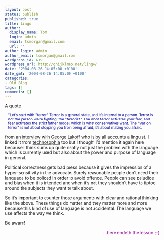 ```yaml
---
layout: post
status: publish
published: true
title: Lingo
author:
  display_name: Tom
  login: admin
  email: tsmorgan@gmail.com
  url: ''
author_login: admin
author_email: tsmorgan@gmail.com
wordpress_id: 619
wordpress_url: http://ghijklmno.net/lingo/
date: '2004-08-26 14:05:00 +0100'
date_gmt: '2004-08-26 14:05:00 +0100'
categories:
- Old Blog
tags: []
comments: []
---
```

<p>A quote</p>

<p style="margin:10px; font-size:smaller;color:#009">"Let&#8217;s start with "terror." Terror is a general state, and it&#8217;s internal to a person. Terror is not the person we&#8217;re fighting, the "terrorist." The word terror activates your fear, and fear activates the strict father model, which is what conservatives want. The "war on terror" is not about stopping you from being afraid, it&#8217;s about making you afraid.</p>

<p class="firstpar">from <a href="http://www.berkeley.edu/news/media/releases/2004/08/25_lakoff.shtml">an interview with George Lakoff</a> who is by all accounts a linguist. I linked it from <a href="/links/">technosophia</a> too but I thought I&#8217;d mention it again here because I think sums up quite neatly not just the problem with the language which is currently used but also about the power and purpose of language in general.</p>

<p>Political correctness gets bad press because it gives the impression of a hyper-sensitivity in the advocate. Surely reasonable people don&#8217;t need their language to be policed in order to avoid offence. People can see pejudice and bias when it is intended and when it&#8217;s not they shouldn&#8217;t have to tiptoe around the subjects they want to talk about.</p>

<p>So it&#8217;s important to counter those arguments with clear and rational thinking like the above. These things do matter and they matter more and more because this kind of use of language is not accidental. The language we use affects the way we think.</p>

<p>Be aware!</p>

<p style="text-align:right; color:#909;">...here endeth the lesson ;-)</p>

